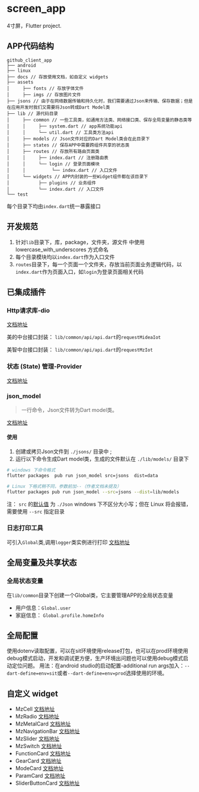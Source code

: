 # screen_app

4寸屏，Flutter project.

## APP代码结构

```
github_client_app
├── android
├── linux
├── docs // 存放使用文档，如自定义 widgets
├── assets
│     ├── fonts // 存放字体文件
│     ├── imgs // 存放图片文件
├── jsons // 由于在网络数据传输和持久化时，我们需要通过Json来传输、保存数据；但是在应用开发时我们又需要将Json转成Dart Model类
├── lib // 源代码目录
│     ├── common // 一些工具类，如通用方法类、网络接口类、保存全局变量的静态类等
│     │     ├── system.dart // app系统功能api
│     │     └── util.dart // 工具类方法api
│     ├── models // Json文件对应的Dart Model类会在此目录下   
│     ├── states // 保存APP中需要跨组件共享的状态类
│     ├── routes // 存放所有路由页面类
│     │     ├── index.dart // 注册路由表
│     │     └── login // 登录页面模块
│     │          └── index.dart // 入口文件
│     └── widgets // APP内封装的一些Widget组件都在该目录下
│           ├── plugins // 业务组件
│           └── index.dart // 入口文件
└── test
```

每个目录下均由`index.dart`统一暴露接口

## 开发规范
1. 针对`lib`目录下，库，package，文件夹，源文件 中使用 lowercase_with_underscores 方式命名
2. 每个目录模块均以`index.dart`作为入口文件
3. `routes`目录下，每一个页面一个文件夹，存放当前页面业务逻辑代码，以`index.dart`作为页面入口，如`login`为登录页面相关代码

## 已集成插件
### Http请求库-dio
[文档地址](https://github.com/flutterchina/dio/blob/develop/README-ZH.md)

美的中台接口封装： `lib/common/api/api.dart`的`requestMideaIot`

美智中台接口封装： `lib/common/api/api.dart`的`requestMzIot`

### 状态 (State) 管理-Provider
[文档地址](https://pub.flutter-io.cn/packages/provider)

### json_model
> 一行命令，Json文件转为Dart model类。

[文档地址](https://pub.flutter-io.cn/packages/json_model)

#### 使用
1. 创建或拷贝Json文件到 `./jsons/` 目录中 ;
2. 运行以下命令生成Dart model类，生成的文件默认在 `./lib/models/` 目录下

```bash
# windows 下命令格式
flutter packages  pub run json_model src=jsons  dist=data

# Linux 下格式稍不同，参数前加--（作者文档未提及）
flutter packages pub run json_model --src=jsons --dist=lib/models
```

注：
`src` 的[默认值](https://github.com/flutterchina/json_model/blob/master/bin/json_model.dart#L21) 为 `./Json`
windows 下不区分大小写；但在 Linux 将会报错，需要使用 `--src` 指定目录

### 日志打印工具
可引入`Global`类,调用`logger`类实例进行打印
[文档地址](https://pub.flutter-io.cn/packages/logger)

## 全局变量及共享状态

### 全局状态变量
在`lib/common`目录下创建一个Global类，它主要管理APP的全局状态变量

- 用户信息：`Global.user`
- 家庭信息： `Global.profile.homeInfo`

## 全局配置
使用dotenv读取配置，可以在sit环境使用release打包，也可以在prod环境使用debug模式启动，开发和调试更方便，生产环境出问题也可以使用debug模式启动定位问题。
用法：在android studio的启动配置-additional run args加入：`--dart-define=env=sit`或者`--dart-define=env=prod`选择使用的环境。


## 自定义 widget
- MzCell [文档地址](./docs/mz_cell.md)
- MzRadio [文档地址](./docs/mz_radio.md)
- MzMetalCard [文档地址](./docs/mz_metal_card.md)
- MzNavigationBar [文档地址](./docs/mz_navigation_bar.md)
- MzSlider [文档地址](./docs/mz_slider.md)
- MzSwitch [文档地址](./docs/mz_switch.md)
- FunctionCard [文档地址](./docs/plugins/function_card.md)
- GearCard [文档地址](./docs/plugins/gear_card.md)
- ModeCard [文档地址](./docs/plugins/mode_card.md)
- ParamCard [文档地址](./docs/plugins/param_card.md)
- SliderButtonCard [文档地址](./docs/plugins/slider_button_card.md)
